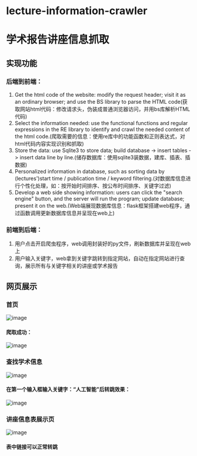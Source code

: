 # lecture-information-crawler
# 学术报告讲座信息抓取
## 实现功能
### 后端到前端：
1. Get the html code of the website: modify the request header; visit it as an ordinary browser; and use the BS library to parse the HTML code(获取网站html代码：修改请求头，伪装成普通浏览器访问，并用bs库解析HTML代码)
2. Select the information needed: use the functional functions and regular expressions in the RE library to identify and crawl the needed content of the html code.(爬取需要的信息：使用re库中的功能函数和正则表达式，对html代码内容实现识别和抓取)
3. Store the data: use Sqlite3 to store data; build database -> insert tables -> insert data line by line.(储存数据库：使用sqlite3装数据，建库、插表、插数据)
4. Personalized information in database, such as sorting data by (lectures')start time / publication time / keyword filtering.(对数据库信息进行个性化处理，如：按开始时间排序、按公布时间排序、关键字过滤)
5. Develop a web side showing information: users can click the "search engine" button, and the server will run the program; update database; present it on the web.(Web端展现数据库信息：flask框架搭建web程序，通过函数调用更新数据库信息并呈现在web上)

### 前端到后端：
1.	用户点击开启爬虫程序，web调用封装好的py文件，刷新数据库并呈现在web上
2.	用户输入关键字，web拿到关键字跳转到指定网站，自动在指定网站进行查询，展示所有与关键字相关的讲座或学术报告
## 网页展示
### 首页
![image](https://user-images.githubusercontent.com/78016917/117303773-a96dfe80-aeaf-11eb-8c39-f998f8412a2a.png)
#### 爬取成功：
![image](https://user-images.githubusercontent.com/78016917/117303945-cf939e80-aeaf-11eb-8b4c-96b8cba5337e.png)
### 查找学术信息
![image](https://user-images.githubusercontent.com/78016917/117304004-de7a5100-aeaf-11eb-9b38-2b10a6bd0ccc.png)
#### 在第一个输入框输入关键字：“人工智能”后转跳效果：
![image](https://user-images.githubusercontent.com/78016917/117304071-edf99a00-aeaf-11eb-8ab3-7107a3ea33ac.png)
### 讲座信息表展示页
![image](https://user-images.githubusercontent.com/78016917/117304132-fce04c80-aeaf-11eb-8c15-66aedcdc4899.png)
#### 表中链接可以正常转跳
